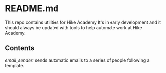 # README.md
This repo contains utilities for Hike Academy
It's in early development and it should always be updated with tools to help automate work at Hike Academy.

## Contents
*email_sender:* sends automatic emails to a series of people following a template.
